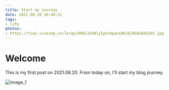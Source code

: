 ```yaml
---
title: Start my journey
date: 2021-08-20 10:49:21
tags:
- life
photos:
- https://tva1.sinaimg.cn/large/008i3skNly1gtn4paox06j61950u043202.jpg
---
```

# Welcome
This is my first post on 2021.08.20. From today on, I'll start my blog journey.

![image_1](https://tva1.sinaimg.cn/large/008i3skNly1gtn4paox06j61950u043202.jpg)
